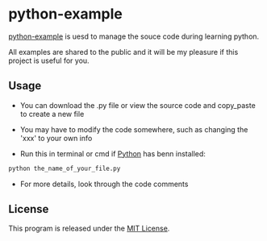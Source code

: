 python-example
===

[python-example](https://github.com/evolsnow/python-example) is uesd to manage the souce code during learning python.


All examples are shared to the public and it will be my pleasure if this project is useful for you. 


Usage
---

* You can download the .py file or view the source code and copy_paste to create a new file

* You may have to modify the code somewhere, such as changing the 'xxx' to your own info


* Run this in terminal or cmd if [Python](https://www.python.org/) has benn installed:
```bash
python the_name_of_your_file.py
```

* For more details, look through the code comments


License
---

This program is released under the [MIT License](http://www.opensource.org/licenses/MIT).
